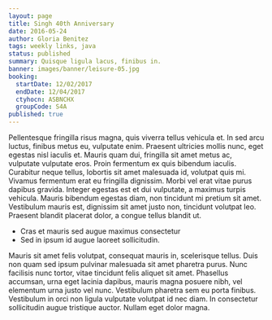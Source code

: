 ```yaml
---
layout: page
title: Singh 40th Anniversary
date: 2016-05-24
author: Gloria Benitez
tags: weekly links, java
status: published
summary: Quisque ligula lacus, finibus in.
banner: images/banner/leisure-05.jpg
booking:
  startDate: 12/02/2017
  endDate: 12/04/2017
  ctyhocn: ASBNCHX
  groupCode: S4A
published: true
---
```

Pellentesque fringilla risus magna, quis viverra tellus vehicula et. In sed arcu luctus, finibus metus eu, vulputate enim. Praesent ultricies mollis nunc, eget egestas nisl iaculis et. Mauris quam dui, fringilla sit amet metus ac, vulputate vulputate eros. Proin fermentum ex quis bibendum iaculis. Curabitur neque tellus, lobortis sit amet malesuada id, volutpat quis mi. Vivamus fermentum erat eu fringilla dignissim. Morbi vel erat vitae purus dapibus gravida. Integer egestas est et dui vulputate, a maximus turpis vehicula. Mauris bibendum egestas diam, non tincidunt mi pretium sit amet. Vestibulum mauris est, dignissim sit amet justo non, tincidunt volutpat leo. Praesent blandit placerat dolor, a congue tellus blandit ut.

* Cras et mauris sed augue maximus consectetur
* Sed in ipsum id augue laoreet sollicitudin.

Mauris sit amet felis volutpat, consequat mauris in, scelerisque tellus. Duis non quam sed ipsum pulvinar malesuada sit amet pharetra purus. Nunc facilisis nunc tortor, vitae tincidunt felis aliquet sit amet. Phasellus accumsan, urna eget lacinia dapibus, mauris magna posuere nibh, vel elementum urna justo vel nunc. Vestibulum pharetra sem eu porta finibus. Vestibulum in orci non ligula vulputate volutpat id nec diam. In consectetur sollicitudin augue tristique auctor. Nullam eget dolor magna.
